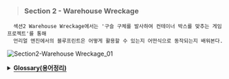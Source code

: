 
> ### Section 2 - Warehouse Wreckage

```
  섹션2 Warehouse Wreckage에서는 '구슬 구체를 발사하여 컨테이너 박스를 맞추는 게임 프로젝트'를 통해
  언리얼 엔진에서의 블루프린트은 어떻게 활용할 수 있는지 어떤식으로 동작되는지 배워본다.
```


![Section2-Warehouse Wreckage_01](https://user-images.githubusercontent.com/36596037/206894291-ee7dec9a-be8e-427e-8f32-ec5b8b8ae384.png)



<details>
  <summary><span style="border-bottom:0.05em solid"><strong>Glossary(용어정리)</strong></span></summary>
<hr>
  <ul>
     <li>Event Graph - 블루프린트 캔버스</li>
     <li>Node - 이벤트, 함수 호출 등 게임플레이 이벤트와 관련된 응답 작업을 수행하는 그래프
     <li>String - 프로그래머가 텍스트로 말할 수 있는 형태</li>
     <li>Event - "언제" 노드를 실행 할 것인지 특정해 줄 수 있는 역할</li>
     <li>Pin - 노드끼리 연결할 수 있는 소켓들</li>
     <li>Input Pin - Pin의 입구, 언제 이 노드와 연결하여 활용할 것인지</li>
     <li>Output Pin - Pin의 출구, 이 노드 사용 후에 무엇을 할 것인가</li>
     <li>Connection - Pin 사이의 줄</li>
  </ul>
  <hr>
</details>

